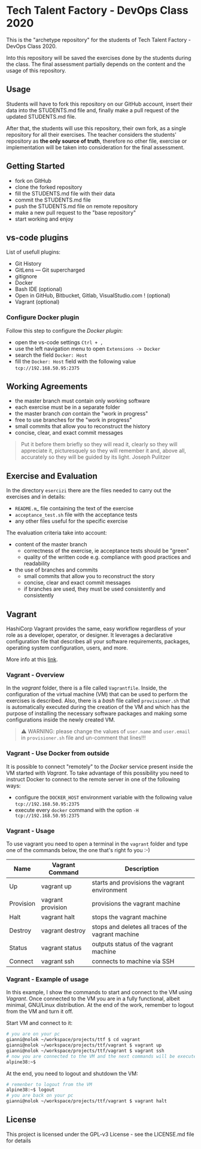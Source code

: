 # Tech Talent Factory - DevOps Class 2020

This is the "archetype repository" for the students of Tech Talent Factory - DevOps Class 2020.

Into this repository will be saved the exercises done by the students during the class. The final assessment partially depends on the content and the usage of this repository.

## Usage

Students will have to fork this repository on our GitHub account, insert their data into the STUDENTS.md file and, finally make a pull request of the updated STUDENTS.md file.

After that, the students will use this repository, their own fork, as a single repository for all their exercises. The teacher considers the students' repository as **the only source of truth**, therefore no other file, exercise or implementation will be taken into consideration for the final assessment.

## Getting Started

- fork on GitHub
- clone the forked repository
- fill the STUDENTS.md file with their data
- commit the STUDENTS.md file
- push the STUDENTS.md file on remote repository
- make a new pull request to the "base repository"
- start working and enjoy

## vs-code plugins

List of usefull plugins:
- Git History
- GitLens — Git supercharged
- gitignore
- Docker
- Bash IDE (optional)
- Open in GitHub, Bitbucket, Gitlab, VisualStudio.com ! (optional)
- Vagrant (optional)

### Configure Docker plugin

Follow this step to configure the _Docker plugin_:
- open the vs-code settings ```Ctrl + ,```
- use the left navigation menu to open ```Extensions -> Docker```
- search the field ```Docker: Host```
- fill the ```Docker: Host``` field with the following value ```tcp://192.168.50.95:2375```

## Working Agreements

- the master branch must contain only working software
- each exercise must be in a separate folder
- the master branch _can_ contain the "work in progress"
- free to use branches for the "work in progress"
- small commits that allow you to reconstruct the history
- concise, clear, and exact commit messages

> Put it before them briefly so they will read it, clearly so they will appreciate it, picturesquely so they will remember it and, above all, accurately so they will be guided by its light. Joseph Pulitzer

## Exercise and Evaluation

In the directory `esercizi` there are the files needed to carry out the exercises and in details:
- `README.m`_ file containing the text of the exercise
- `acceptance_test.sh` file with the acceptance tests
- any other files useful for the specific exercise

The evaluation criteria take into account:
- content of the master branch
   - correctness of the exercise, ie acceptance tests should be "green"
   - quality of the written code e.g. compliance with good practices and readability
- the use of branches and commits
   - small commits that allow you to reconstruct the story
   - concise, clear and exact commit messages
   - if branches are used, they must be used consistently and consistently

## Vagrant
HashiCorp Vagrant provides the same, easy workflow regardless of your role as a developer, operator, or designer. It leverages a declarative configuration file that describes all your software requirements, packages, operating system configuration, users, and more.

More info at this [link](https://www.vagrantup.com/intro/index.html).

### Vagrant - Overview
In the _vagrant_ folder, there is a file called `Vagrantfile`. Inside, the configuration of the virtual machine (VM) that can be used to perform the exercises is described. Also, there is a _bash_ file called `provisioner.sh` that is automatically executed during the creation of the VM and which has the purpose of installing the necessary software packages and making some configurations inside the newly created VM.

> :warning: WARNING: please change the values of `user.name` and `user.email` in `provisioner.sh` file and un-comment that lines!!!

### Vagrant - Use Docker from outside
It is possible to connect "remotely" to the _Docker_ service present inside the VM started with _Vagrant_. To take advantage of this possibility you need to instruct Docker to connect to the remote server in one of the following ways:
- configure the `DOCKER_HOST` environment variable with the following value `tcp://192.168.50.95:2375`
- execute every `docker` command with the option `-H tcp://192.168.50.95:2375`

### Vagrant - Usage
To use vagrant you need to open a terminal in the `vagrant` folder and type one of the commands below, the one that's right fo you :-)

| Name | Vagrant Command | Description |
| ---- | --------------- | ----------- |
| Up | vagrant up | starts and provisions the vagrant environment |
| Provision | vagrant provision | provisions the vagrant machine |
| Halt | vagrant halt | stops the vagrant machine |
| Destroy | vagrant destroy | stops and deletes all traces of the vagrant machine |
| Status | vagrant status | outputs status of the vagrant machine |
| Connect | vagrant ssh | connects to machine via SSH |

### Vagrant - Example of usage
In this example, I show the commands to start and connect to the VM using _Vagrant_. Once connected to the VM you are in a fully functional, albeit minimal, GNU/Linux distribution. At the end of the work, remember to logout from the VM and turn it off.

Start VM and connect to it:
```bash
# you are on your pc
gianni@nolok ~/workspace/projects/ttf $ cd vagrant
gianni@nolok ~/workspace/projects/ttf/vagrant $ vagrant up
gianni@nolok ~/workspace/projects/ttf/vagrant $ vagrant ssh
# now you are connected to the VM and the next commands will be execute inside VM
alpine38:~$ 
```

At the end, you need to logout and shutdown the VM:
```bash
# remenber to logout from the VM
alpine38:~$ logout
# you are back on your pc
gianni@nolok ~/workspace/projects/ttf/vagrant $ vagrant halt
```

## License
This project is licensed under the GPL-v3 License - see the LICENSE.md file for details
